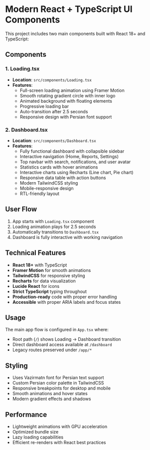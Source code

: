 # Modern React + TypeScript UI Components

This project includes two main components built with React 18+ and TypeScript:

## Components

### 1. Loading.tsx
- **Location**: `src/components/Loading.tsx`
- **Features**:
  - Full-screen loading animation using Framer Motion
  - Smooth rotating gradient circle with inner logo
  - Animated background with floating elements
  - Progressive loading bar
  - Auto-transition after 2.5 seconds
  - Responsive design with Persian font support

### 2. Dashboard.tsx
- **Location**: `src/components/Dashboard.tsx`
- **Features**:
  - Fully functional dashboard with collapsible sidebar
  - Interactive navigation (Home, Reports, Settings)
  - Top navbar with search, notifications, and user avatar
  - Statistics cards with hover animations
  - Interactive charts using Recharts (Line chart, Pie chart)
  - Responsive data table with action buttons
  - Modern TailwindCSS styling
  - Mobile-responsive design
  - RTL-friendly layout

## User Flow

1. App starts with `Loading.tsx` component
2. Loading animation plays for 2.5 seconds
3. Automatically transitions to `Dashboard.tsx`
4. Dashboard is fully interactive with working navigation

## Technical Features

- **React 18+** with TypeScript
- **Framer Motion** for smooth animations
- **TailwindCSS** for responsive styling
- **Recharts** for data visualization
- **Lucide React** for icons
- **Strict TypeScript** typing throughout
- **Production-ready** code with proper error handling
- **Accessible** with proper ARIA labels and focus states

## Usage

The main app flow is configured in `App.tsx` where:
- Root path (`/`) shows Loading → Dashboard transition
- Direct dashboard access available at `/dashboard`
- Legacy routes preserved under `/app/*`

## Styling

- Uses Vazirmatn font for Persian text support
- Custom Persian color palette in TailwindCSS
- Responsive breakpoints for desktop and mobile
- Smooth animations and hover states
- Modern gradient effects and shadows

## Performance

- Lightweight animations with GPU acceleration
- Optimized bundle size
- Lazy loading capabilities
- Efficient re-renders with React best practices